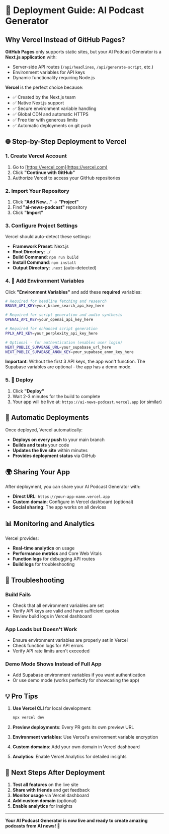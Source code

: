 # 🚀 Deployment Guide: AI Podcast Generator

## Why Vercel Instead of GitHub Pages?

**GitHub Pages** only supports static sites, but your AI Podcast Generator is a **Next.js application** with:
- Server-side API routes (`/api/headlines`, `/api/generate-script`, etc.)
- Environment variables for API keys
- Dynamic functionality requiring Node.js

**Vercel** is the perfect choice because:
- ✅ Created by the Next.js team
- ✅ Native Next.js support
- ✅ Secure environment variable handling
- ✅ Global CDN and automatic HTTPS
- ✅ Free tier with generous limits
- ✅ Automatic deployments on git push

## 🌐 Step-by-Step Deployment to Vercel

### 1. Create Vercel Account
1. Go to [https://vercel.com](https://vercel.com)
2. Click **"Continue with GitHub"**
3. Authorize Vercel to access your GitHub repositories

### 2. Import Your Repository
1. Click **"Add New..."** → **"Project"**
2. Find **"ai-news-podcast"** repository
3. Click **"Import"**

### 3. Configure Project Settings
Vercel should auto-detect these settings:
- **Framework Preset**: Next.js
- **Root Directory**: `./`
- **Build Command**: `npm run build`
- **Install Command**: `npm install`
- **Output Directory**: `.next` (auto-detected)

### 4. 🔑 Add Environment Variables
Click **"Environment Variables"** and add these **required** variables:

```bash
# Required for headline fetching and research
BRAVE_API_KEY=your_brave_search_api_key_here

# Required for script generation and audio synthesis  
OPENAI_API_KEY=your_openai_api_key_here

# Required for enhanced script generation
PPLX_API_KEY=your_perplexity_api_key_here

# Optional - for authentication (enables user login)
NEXT_PUBLIC_SUPABASE_URL=your_supabase_url_here
NEXT_PUBLIC_SUPABASE_ANON_KEY=your_supabase_anon_key_here
```

**Important**: Without the first 3 API keys, the app won't function. The Supabase variables are optional - the app has a demo mode.

### 5. 🚀 Deploy
1. Click **"Deploy"**
2. Wait 2-3 minutes for the build to complete
3. Your app will be live at: `https://ai-news-podcast.vercel.app` (or similar)

## 🔄 Automatic Deployments

Once deployed, Vercel automatically:
- **Deploys on every push** to your main branch
- **Builds and tests** your code
- **Updates the live site** within minutes
- **Provides deployment status** via GitHub

## 🌍 Sharing Your App

After deployment, you can share your AI Podcast Generator with:
- **Direct URL**: `https://your-app-name.vercel.app`
- **Custom domain**: Configure in Vercel dashboard (optional)
- **Social sharing**: The app works on all devices

## 📊 Monitoring and Analytics

Vercel provides:
- **Real-time analytics** on usage
- **Performance metrics** and Core Web Vitals
- **Function logs** for debugging API routes
- **Build logs** for troubleshooting

## 🔧 Troubleshooting

### Build Fails
- Check that all environment variables are set
- Verify API keys are valid and have sufficient quotas
- Review build logs in Vercel dashboard

### App Loads but Doesn't Work
- Ensure environment variables are properly set in Vercel
- Check function logs for API errors
- Verify API rate limits aren't exceeded

### Demo Mode Shows Instead of Full App
- Add Supabase environment variables if you want authentication
- Or use demo mode (works perfectly for showcasing the app)

## 💡 Pro Tips

1. **Use Vercel CLI** for local development:
   ```bash
   npx vercel dev
   ```

2. **Preview deployments**: Every PR gets its own preview URL

3. **Environment variables**: Use Vercel's environment variable encryption

4. **Custom domains**: Add your own domain in Vercel dashboard

5. **Analytics**: Enable Vercel Analytics for detailed insights

## 🎯 Next Steps After Deployment

1. **Test all features** on the live site
2. **Share with friends** and get feedback  
3. **Monitor usage** via Vercel dashboard
4. **Add custom domain** (optional)
5. **Enable analytics** for insights

---

**Your AI Podcast Generator is now live and ready to create amazing podcasts from AI news! 🎉** 